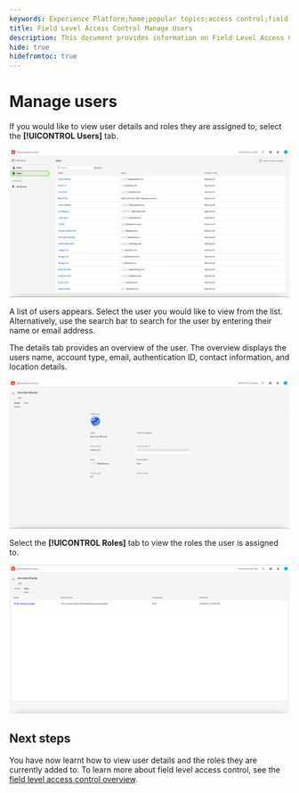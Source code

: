 ```yaml
---
keywords: Experience Platform;home;popular topics;access control;field level access control;FLAC
title: Field Level Access Control Manage Users
description: This document provides information on Field Level Access Control in Adobe Experience Platform
hide: true
hidefromtoc: true
---
```


# Manage users

If you would like to view user details and roles they are assigned to, select the **[!UICONTROL Users]** tab. 

![enable-services](../../images/flac-users-tab.png)

A list of users appears. Select the user you would like to view from the list. Alternatively, use the search bar to search for the user by entering their name or email address.

The details tab provides an overview of the user. The overview displays the users name, account type, email, authentication ID, contact information, and location details.

![enable-services](../../images/flac-users-details.png)

Select the **[!UICONTROL Roles]** tab to view the roles the user is assigned to.

![enable-services](../../images/flac-users-roles.png)

## Next steps

You have now learnt how to view user details and the roles they are currently added to. To learn more about field level access control, see the [field level access control overview](../overview.md).
